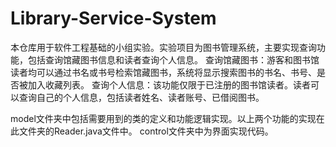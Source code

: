 # Library-Service-System

本仓库用于软件工程基础的小组实验。实验项目为图书管理系统，主要实现查询功能，包括查询馆藏图书信息和读者查询个人信息。
查询馆藏图书：游客和图书馆读者均可以通过书名或书号检索馆藏图书，系统将显示搜索图书的书名、书号、是否被加入收藏列表。
查询个人信息：该功能仅限于已注册的图书馆读者。读者可以查询自己的个人信息，包括读者姓名、读者账号、已借阅图书。

model文件夹中包括需要用到的类的定义和功能逻辑实现。以上两个功能的实现在此文件夹的Reader.java文件中。
control文件夹中为界面实现代码。
